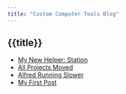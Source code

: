 ```yaml
---
title: "Custom Computer Tools Blog"
---
```

## {{title}}

- [My New Helper: Station](/#/blog/My-New-Helper-Station)
- [All Projects Moved](/#/blog/AllProjectsMoved)
- [Alfred Running Slower](/#/blog/Alfred-Running-Slower)
- [My First Post](/#/blog/my-first-post)

